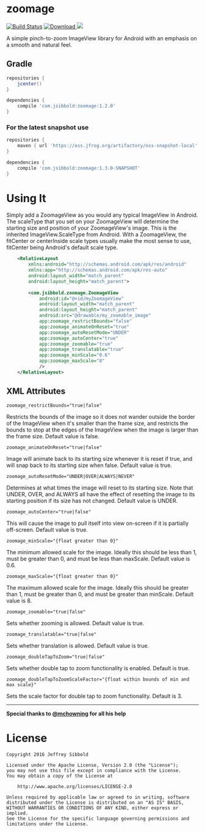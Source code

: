 # zoomage
[![Build Status](https://travis-ci.org/jsibbold/zoomage.svg?branch=master)](https://travis-ci.org/jsibbold/zoomage) [ ![Download](https://api.bintray.com/packages/jsibbold/maven/zoomage/images/download.svg) ](https://bintray.com/jsibbold/maven/zoomage/_latestVersion) <a href="http://www.detroitlabs.com/"><img src="https://img.shields.io/badge/Sponsor-Detroit%20Labs-000000.svg" /></a>

A simple pinch-to-zoom ImageView library for Android with an emphasis
on a smooth and natural feel.



## Gradle
```groovy
repositories {
    jcenter()
}

dependencies {
    compile 'com.jsibbold:zoomage:1.2.0'
}
```

### For the latest snapshot use
```groovy
repositories {
    maven { url 'https://oss.jfrog.org/artifactory/oss-snapshot-local' }
}

dependencies {
    compile 'com.jsibbold:zoomage:1.3.0-SNAPSHOT'
}
```

# Using It

Simply add a ZoomageView as you would any typical ImageView in Android. The scaleType that you set on your
ZoomageView will determine the starting size and position of your ZoomageView's image. This is the inherited
ImageView.ScaleType from Android. With a ZoomageView, the fitCenter or centerInside scale types usually make
the most sense to use, fitCenter being Android's default scale type.

```xml
    <RelativeLayout
        xmlns:android="http://schemas.android.com/apk/res/android"
        xmlns:app="http://schemas.android.com/apk/res-auto"
        android:layout_width="match_parent"
        android:layout_height="match_parent">
    
        <com.jsibbold.zoomage.ZoomageView
            android:id="@+id/myZoomageView"
            android:layout_width="match_parent"
            android:layout_height="match_parent"
            android:src="@drawable/my_zoomable_image"
            app:zoomage_restrictBounds="false"
            app:zoomage_animateOnReset="true"
            app:zoomage_autoResetMode="UNDER"
            app:zoomage_autoCenter="true"
            app:zoomage_zoomable="true"
            app:zoomage_translatable="true"
            app:zoomage_minScale="0.6"
            app:zoomage_maxScale="8"
            />
    </RelativeLayout>
```

## XML Attributes

```
zoomage_restrictBounds="true|false"
```
Restricts the bounds of the image so it does not wander outside the border of the ImageView when it's smaller than the frame size,
and restricts the bounds to stop at the edges of the ImageView when the image is larger than the frame size. Default value is false.

```
zoomage_animateOnReset="true|false"
```
Image will animate back to its starting size whenever it is reset if true, and will snap back to its starting size when false.
Default value is true.

```
zoomage_autoResetMode="UNDER|OVER|ALWAYS|NEVER"
```
Determines at what times the image will reset to its starting size. Note that UNDER, OVER, and ALWAYS all have the effect of
resetting the image to its starting position if its size has not changed. Default value is UNDER.

```
zoomage_autoCenter="true|false"
```
This will cause the image to pull itself into view on-screen if it is partially off-screen. Default value is true.

```
zoomage_minScale="{float greater than 0}"
```
The minimum allowed scale for the image. Ideally this should be less than 1, must be greater than 0, and must
be less than maxScale. Default value is 0.6.

```
zoomage_maxScale="{float greater than 0}"
```
The maximum allowed scale for the image. Ideally this should be greater than 1, must be greater than 0, and must
be greater than minScale. Default value is 8.

```
zoomage_zoomable="true|false"
```
Sets whether zooming is allowed. Default value is true.

```
zoomage_translatable="true|false"
```
Sets whether translation is allowed. Default value is true.

```
zoomage_doubleTapToZoom="true|false"
```
Sets whether double tap to zoom functionality is enabled. Default is true.

```
zoomage_doubleTapToZoomScaleFactor="{float within bounds of min and max scale}"
```
Sets the scale factor for double tap to zoom functionality. Default is 3.

---
**Special thanks to <a href="https://github.com/mchowning">@mchowning</a> for all his help**

# License
```
Copyright 2016 Jeffrey Sibbold

Licensed under the Apache License, Version 2.0 (the "License");
you may not use this file except in compliance with the License.
You may obtain a copy of the License at

    http://www.apache.org/licenses/LICENSE-2.0

Unless required by applicable law or agreed to in writing, software
distributed under the License is distributed on an "AS IS" BASIS,
WITHOUT WARRANTIES OR CONDITIONS OF ANY KIND, either express or implied.
See the License for the specific language governing permissions and
limitations under the License.
```
